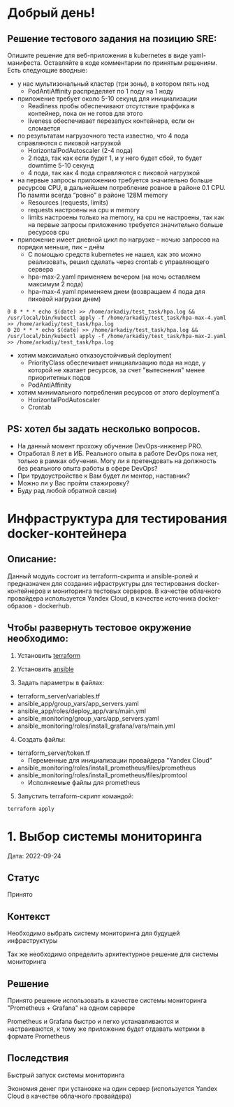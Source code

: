 # Добрый день!

## Решение тестового задания на позицию SRE:

Опишите решение для веб-приложения в kubernetes в виде yaml-манифеста. Оставляйте в коде комментарии по принятым решениям. Есть следующие вводные:

- у нас мультизональный кластер (три зоны), в котором пять нод
  - PodAntiAffinity распределяет по 1 поду на 1 ноду
- приложение требует около 5-10 секунд для инициализации
  - Readiness пробы обеспечивают отсутствие траффика в контейнер, пока он не готов для этого
  - liveness обеспечивает перезапуск контейнера, если он сломается
- по результатам нагрузочного теста известно, что 4 пода справляются с пиковой нагрузкой
  - HorizontalPodAutoscaler (2-4 пода)
  - 2 пода, так как если будет 1, и у него будет сбой, то будет downtime 5-10 секунд
  - 4 пода, так как 4 пода справляются с пиковой нагрузкой
- на первые запросы приложению требуется значительно больше ресурсов CPU, в дальнейшем потребление ровное в районе 0.1 CPU. По памяти всегда “ровно” в районе 128M memory
  - Resources (requests, limits)
  - requests настроены на cpu и memory
  - limits настроены только на memory, на cpu не настроены, так как на первые запросы приложению требуется значительно больше ресурсов cpu
- приложение имеет дневной цикл по нагрузке – ночью запросов на порядки меньше, пик – днём
  - С помощью средств kubernetes не нашел, как это можно реализовать, решил сделать через crontab с управляющего сервера
  - hpa-max-2.yaml применяем вечером (на ночь оставляем максимум 2 пода)
  - hpa-max-4.yaml применяем днем (возвращаем 4 пода для пиковой нагрузки днем)
```
0 8 * * * echo $(date) >> /home/arkadiy/test_task/hpa.log && /usr/local/bin/kubectl apply -f /home/arkadiy/test_task/hpa-max-4.yaml >> /home/arkadiy/test_task/hpa.log
0 20 * * * echo $(date) >> /home/arkadiy/test_task/hpa.log && /usr/local/bin/kubectl apply -f /home/arkadiy/test_task/hpa-max-2.yaml >> /home/arkadiy/test_task/hpa.log
```
- хотим максимально отказоустойчивый deployment
  - PriorityClass обеспечивает инициализацию пода на ноде, у которой не хватает ресурсов, за счет "вытеснения" менее приоритетных подов
  - PodAntiAffinity
- хотим минимального потребления ресурсов от этого deployment’а
  - HorizontalPodAutoscaler
  - Crontab

## PS: хотел бы задать несколько вопросов.
- На данный момент прохожу обучение DevOps-инженер PRO.
- Отработал 8 лет в ИБ. Реального опыта в работе DevOps пока нет, только в рамках обучения. Могу ли я претендовать на должность без реального опыта работы в сфере DevOps?
- При трудоустройстве к Вам будет ли ментор, наставник?
- Можно ли у Вас пройти стажировку?
- Буду рад любой обратной связи)






# Инфраструктура для тестирования docker-контейнера

## Описание:

Данный модуль состоит из terraform-скрипта и ansible-ролей и предназначен для создания ифраструктуры для тестирования docker-контейнеров и мониторинга тестовых серверов. В качестве облачного провайдера используется Yandex Cloud, в качестве источника docker-образов - dockerhub.

## Чтобы развернуть тестовое окружение необходимо:

1. Установить [terraform](https://learn.hashicorp.com/tutorials/terraform/install-cli)

2. Установить [ansible](https://docs.ansible.com/ansible/latest/installation_guide/intro_installation.html)

3. Задать параметры в файлах:
- terraform_server/variables.tf
- ansible_app/group_vars/app_servers.yaml
- ansible_app/roles/deploy_app/vars/main.yml
- ansible_monitoring/group_vars/app_servers.yaml
- ansible_monitoring/roles/install_grafana/vars/main.yml

4. Создать файлы:

- terraform_server/token.tf
  - Переменные для инициализации провайдера "Yandex Cloud"
- ansible_monitoring/roles/install_prometheus/files/prometheus
- ansible_monitoring/roles/install_prometheus/files/promtool
  - Исполняемые файлы для prometheus

5. Запустить terraform-скрипт командой:
```
terraform apply
```








# 1. Выбор системы мониторинга

Дата: 2022-09-24

## Статус

Принято

## Контекст

Необходимо выбрать систему мониторинга для будущей инфраструктуры

Так же необходимо определить архитектурное решение для системы мониторинга

## Решение

Принято решение использовать в качестве системы мониторинга "Prometheus + Grafana" на одном сервере

Prometheus и Grafana быстро и легко устанавливаются и настраиваются, к тому же приложение будет отдавать метрики в формате Prometheus

## Последствия

Быстрый запуск системы мониторинга

Экономия денег при установке на один сервер (используется Yandex Cloud в качестве облачного провайдера)
